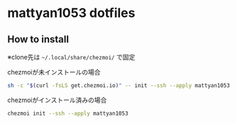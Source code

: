 # mattyan1053 dotfiles

## How to install
※clone先は `~/.local/share/chezmoi/` で固定

chezmoiが未インストールの場合
```sh
sh -c "$(curl -fsLS get.chezmoi.io)" -- init --ssh --apply mattyan1053
```

chezmoiがインストール済みの場合
```sh
chezmoi init --ssh --apply mattyan1053
```
